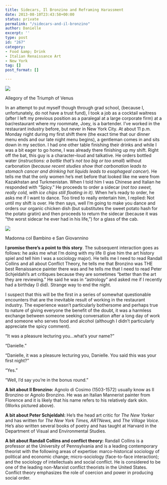 ```yaml
---
title: Sidecars, Il Bronzino and Reframing Harassment
date: 2013-08-10T23:43:58+00:00
status: private
permalink: "/sidecars-and-il-bronzino"
author: Danielle
excerpt: ''
type: post
id: "267"
category:
- Food &amp; Drink
- Italian Renaissance Art
- New York
tag: []
post_format: []

---
```

![](https://upload.wikimedia.org/wikipedia/commons/8/83/Angelo_Bronzino_-_Venus%2C_Cupid%2C_Folly_and_Time_-_National_Gallery%2C_London.jpg)

Allegory of the Triumph of Venus

In an attempt to put myself though through grad school, (because I, unfortunately, do not have a trust fund), I took a job as a cocktail waitress (after I left my previous position as a paralegal at a large corporate firm) at a bar/restaurant where my roommate, Joey, is a bartender. I’ve worked in the restaurant industry before, but never in New York City. At about 11 p.m. Monday night during my first shift there (the exact time that our dinner menu ends and our late night menu begins), a gentleman comes in and sits down in my section. I had one other table finishing their drinks and while I was a bit eager to go home, I was already there finishing up my shift. Right off the bat, this guy is a character–loud and talkative. He orders bottled water (_instructions: a bottle that’s not too big or too small_) without carbonation (_because recent studies show that carbonation leads to stomach cancer and drinking hot liquids leads to esophageal cancer_). He tells me that the only women he’s met before that looked like me were from Kazakhstan and Turkmenistan. When I told him I was Chinese and Italian he responded with “Spicy.” He proceeds to order a sidecar (_not too sweet, really cold, with ice chips still floating in it)_. When he’s ready to order, he asks me if I want to dance. Too tired to really entertain him, I replied: Not until my shift is over. He then says, well I’m going to make you dance and orders our organic chicken dish (but substitutes the sweet potato hash for the potato gratin) and then proceeds to return the sidecar (because it was “the worst sidecar he ever had in his life,”) for a glass of the cab.

![](https://live.staticflickr.com/1901/30368325827_45f5b7a5a8_b.jpg)

Madonna col Bambino e San Giovannino

**I promise there’s a point to this story**. The subsequent interaction goes as follows: he asks me what I’m doing with my life (I give him the art history spiel and tell him I was a sociology major). He tells me I need to read Randall Collins and all about Conflict Theory, he tells me that Bronzino was THE best Renaissance painter there was and he tells me that I need to read Peter Schjeldahl’s art critiques because they are sometimes “better than the art they are reviewing.” He said he was in “astrology” and asked me if I recently had a birthday (I did). Strange way to end the night.

I suspect that this will be the first in a series of somewhat questionable encounters that are the inevitable result of working in the restaurant industry. The experience wasn’t particularly bothersome and perhaps true to nature of giving everyone the benefit of the doubt, it was a harmless exchange between someone seeking conversation after a long day of work and someone who serves food and alcohol (although I didn’t particularly appreciate the spicy comment).

“It was a pleasure lecturing you…what’s your name?”

“Danielle.”

“Danielle, it was a pleasure lecturing you, Danielle. You said this was your first night?”

“Yes.”

“Well, I’d say you’re in the bonus round.”

**A bit about Il Bronzino:** Agnolo di Cosimo (1503-1572) usually know as Il Bronzino or Agnolo Bronzino. He was an Italian Mannerist painter from Florence and it is likely that his name refers to his relatively dark skin. (Works pictured above).

**A bit about Peter Schjeldahl:** He’s the head art critic for _The New Yorker_ and has written for _The New York Times, ARTNews,_ and _The Village Voice._ He’s also written several books of poetry and has taught at Harvard in the Department of Visual and Environmental Studies.

**A bit about Randall Collins and conflict theory:** Randall Collins is a professor at the University of Pennsylvania and is a leading contemporary theorist with the following areas of expertise: marco-historical sociology of political and economic change; micro-sociology (face-to-face interaction); and the sociology of intellectuals and social conflict. He is considered to be one of the leading non-Marxist conflict theorists in the United States. Conflict theory emphasizes the role of coercion and power in producing social order.